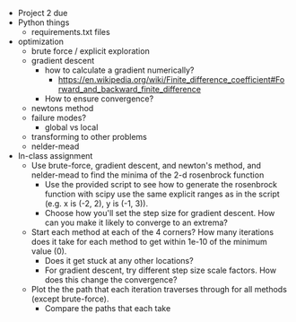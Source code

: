 * Project 2 due
* Python things
    * requirements.txt files
* optimization
    * brute force / explicit exploration
    * gradient descent
        * how to calculate a gradient numerically?
            * https://en.wikipedia.org/wiki/Finite_difference_coefficient#Forward_and_backward_finite_difference
        * How to ensure convergence?
    * newtons method
    * failure modes?
        * global vs local
    * transforming to other problems
    * nelder-mead
* In-class assignment 
    * Use brute-force, gradient descent, and newton's method, and nelder-mead to
      find the minima of the 2-d rosenbrock function
        * Use the provided script to see how to generate the rosenbrock function
          with scipy use the same explicit ranges as in the script
          (e.g. x is (-2, 2), y is (-1, 3)).
        * Choose how you'll set the step size for gradient descent. How
          can you make it likely to converge to an extrema?
    * Start each method at each of the 4 corners? How many iterations does
      it take for each method to get within 1e-10 of the minimum value (0).
         * Does it get stuck at any other locations?
         * For gradient descent, try different step size scale factors. How
           does this change the convergence?
    * Plot the the path that each iteration traverses through for all
      methods (except brute-force).
        * Compare the paths that each take

